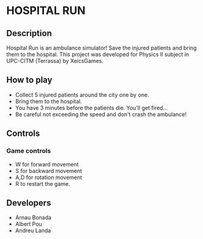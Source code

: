 # HOSPITAL RUN

## Description
Hospital Run is an ambulance simulator! Save the injured patients and bring them to the hospital.
This project was developed for Physics II subject in UPC-CITM (Terrassa) by XeicsGames.

## How to play
 - Collect 5 injured patients around the city one by one.
 - Bring them to the hospital.
 - You have 3 minutes before the patients die. You'll get fired...
 - Be careful not exceeding the speed and don't crash the ambulance!
 
## Controls
### Game controls
 - W for forward movement
 - S for backward movement
 - A,D for rotation movement
 - R to restart the game. 

## Developers
 - Arnau Bonada
 - Albert Pou
 - Andreu Landa


